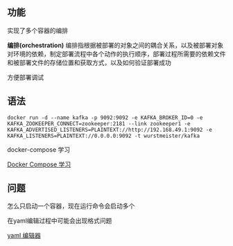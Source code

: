 ## 功能
实现了多个容器的编排

**编排(orchestration)**
编排指根据被部署的对象之间的耦合关系，以及被部署对象对环境的依赖，制定部署流程中各个动作的执行顺序，部署过程所需要的依赖文件和被部署文件的存储位置和获取方式，以及如何验证部署成功





方便部署调试



## 语法



```
docker run -d --name kafka -p 9092:9092 -e KAFKA_BROKER_ID=0 -e KAFKA_ZOOKEEPER_CONNECT=zookeeper:2181 --link zookeeper1 -e KAFKA_ADVERTISED_LISTENERS=PLAINTEXT://http://192.168.49.1:9092 -e KAFKA_LISTENERS=PLAINTEXT://0.0.0.0:9092 -t wurstmeister/kafka
```





docker-compose 学习

[Docker Compose 学习](https://www.cnblogs.com/sparkdev/p/9826520.html)

## 问题

怎么只启动一个容器，现在运行命令会启动多个



在yaml编辑过程中可能会出现格式问题

[yaml 编辑器](https://codebeautify.org/yaml-validator)

